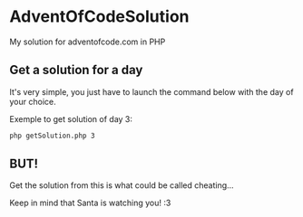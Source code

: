 AdventOfCodeSolution
=====================

My solution for adventofcode.com in PHP

Get a solution for a day
------------------------

It's very simple, you just have to launch the command below with the day of your choice.

Exemple to get solution of day 3:

```bash
php getSolution.php 3
```

BUT!
-----

Get the solution from this is what could be called cheating...

Keep in mind that Santa is watching you! :3
